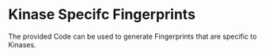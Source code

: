 # Kinase Specifc Fingerprints

The provided Code can be used to generate Fingerprints that are specific to Kinases. 


